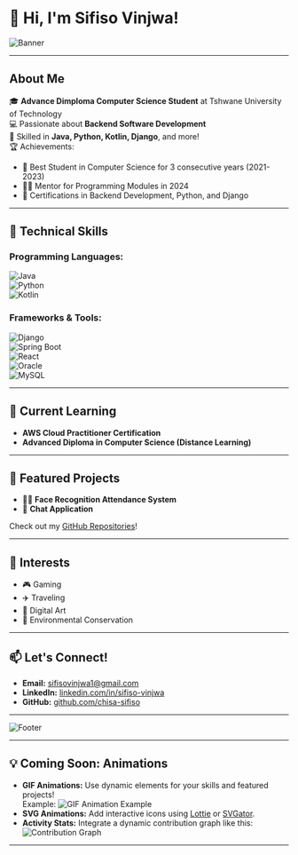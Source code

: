 # 👋 Hi, I'm Sifiso Vinjwa!  

![Banner](https://example.com/your-anime-graphic-banner) <!-- Replace with your own image URL -->

---

## About Me  
🎓 **Advance Dimploma Computer Science Student** at Tshwane University of Technology  
💻 Passionate about **Backend Software Development**  
🌟 Skilled in **Java, Python, Kotlin, Django**, and more!  
🏆 Achievements:  
- 🥇 Best Student in Computer Science for 3 consecutive years (2021-2023)  
- 👨‍🏫 Mentor for Programming Modules in 2024  
- 🏅 Certifications in Backend Development, Python, and Django  

---

## 🔧 Technical Skills  
### Programming Languages:  
![Java](https://img.shields.io/badge/Java-ED8B00?style=for-the-badge&logo=java&logoColor=white)  
![Python](https://img.shields.io/badge/Python-3776AB?style=for-the-badge&logo=python&logoColor=white)  
![Kotlin](https://img.shields.io/badge/Kotlin-0095D5?style=for-the-badge&logo=kotlin&logoColor=white)

### Frameworks & Tools:  
![Django](https://img.shields.io/badge/Django-092E20?style=for-the-badge&logo=django&logoColor=white)  
![Spring Boot](https://img.shields.io/badge/Spring_Boot-6DB33F?style=for-the-badge&logo=spring-boot&logoColor=white)  
![React](https://img.shields.io/badge/React-20232A?style=for-the-badge&logo=react&logoColor=61DAFB)  
![Oracle](https://img.shields.io/badge/Oracle-F80000?style=for-the-badge&logo=oracle&logoColor=white)  
![MySQL](https://img.shields.io/badge/MySQL-4479A1?style=for-the-badge&logo=mysql&logoColor=white)

---

## 🌱 Current Learning  
- **AWS Cloud Practitioner Certification**  
- **Advanced Diploma in Computer Science (Distance Learning)**  

---

## 🌟 Featured Projects  
- 🕵️‍♂️ **Face Recognition Attendance System**  
- 💬 **Chat Application**  

Check out my [GitHub Repositories](https://github.com/chisa-sifiso)!

---

## 🎨 Interests  
- 🎮 Gaming  
- ✈️ Traveling  
- 🎨 Digital Art  
- 🌿 Environmental Conservation  

---

## 📫 Let's Connect!  
- **Email:** [sifisovinjwa1@gmail.com](mailto:sifisovinjwa1@gmail.com)  
- **LinkedIn:** [linkedin.com/in/sifiso-vinjwa](https://linkedin.com/in/sifiso-vinjwa)  
- **GitHub:** [github.com/chisa-sifiso](https://github.com/chisa-sifiso)

---

![Footer](https://example.com/your-anime-themed-footer) <!-- Replace with your image URL -->

---

## 💡 Coming Soon: Animations  
- **GIF Animations:** Use dynamic elements for your skills and featured projects!  
   Example: 
   ![GIF Animation Example](https://media.giphy.com/media/3o6Zt481isNVuQI1l6/giphy.gif)  
- **SVG Animations:** Add interactive icons using [Lottie](https://lottiefiles.com/) or [SVGator](https://www.svgator.com/).  
- **Activity Stats:** Integrate a dynamic contribution graph like this:  
   ![Contribution Graph](https://github-readme-stats.vercel.app/api?username=chisa-sifiso&show_icons=true&theme=tokyonight)

---

